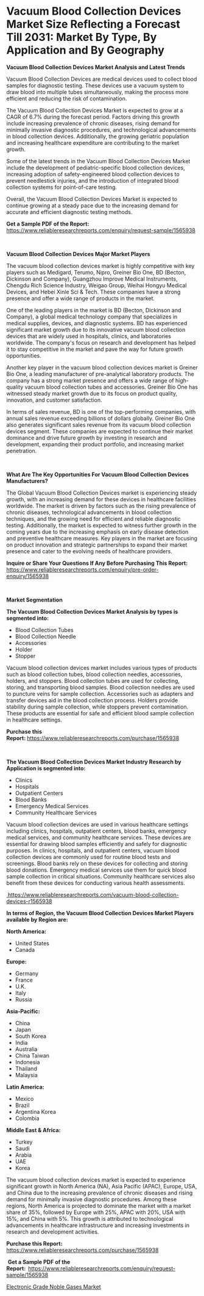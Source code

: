 <p><h1>Vacuum Blood Collection Devices Market Size Reflecting a Forecast Till 2031: Market By Type, By Application and By Geography</h1></p><p><strong>Vacuum Blood Collection Devices Market Analysis and Latest Trends</strong></p>
<p><p>Vacuum Blood Collection Devices are medical devices used to collect blood samples for diagnostic testing. These devices use a vacuum system to draw blood into multiple tubes simultaneously, making the process more efficient and reducing the risk of contamination.</p><p>The Vacuum Blood Collection Devices Market is expected to grow at a CAGR of 6.7% during the forecast period. Factors driving this growth include increasing prevalence of chronic diseases, rising demand for minimally invasive diagnostic procedures, and technological advancements in blood collection devices. Additionally, the growing geriatric population and increasing healthcare expenditure are contributing to the market growth.</p><p>Some of the latest trends in the Vacuum Blood Collection Devices Market include the development of pediatric-specific blood collection devices, increasing adoption of safety-engineered blood collection devices to prevent needlestick injuries, and the introduction of integrated blood collection systems for point-of-care testing.</p><p>Overall, the Vacuum Blood Collection Devices Market is expected to continue growing at a steady pace due to the increasing demand for accurate and efficient diagnostic testing methods.</p></p>
<p><strong>Get a Sample PDF of the Report:&nbsp;</strong> <a href="https://www.reliableresearchreports.com/enquiry/request-sample/1565938">https://www.reliableresearchreports.com/enquiry/request-sample/1565938</a></p>
<p>&nbsp;</p>
<p><strong>Vacuum Blood Collection Devices Major Market Players</strong></p>
<p><p>The vacuum blood collection devices market is highly competitive with key players such as Medigard, Terumo, Nipro, Greiner Bio One, BD (Becton, Dickinson and Company), Guangzhou Improve Medical Instruments, Chengdu Rich Science Industry, Weigao Group, Weihai Hongyu Medical Devices, and Hebei Xinle Sci & Tech. These companies have a strong presence and offer a wide range of products in the market.</p><p>One of the leading players in the market is BD (Becton, Dickinson and Company), a global medical technology company that specializes in medical supplies, devices, and diagnostic systems. BD has experienced significant market growth due to its innovative vacuum blood collection devices that are widely used in hospitals, clinics, and laboratories worldwide. The company's focus on research and development has helped it to stay competitive in the market and pave the way for future growth opportunities.</p><p>Another key player in the vacuum blood collection devices market is Greiner Bio One, a leading manufacturer of pre-analytical laboratory products. The company has a strong market presence and offers a wide range of high-quality vacuum blood collection tubes and accessories. Greiner Bio One has witnessed steady market growth due to its focus on product quality, innovation, and customer satisfaction.</p><p>In terms of sales revenue, BD is one of the top-performing companies, with annual sales revenue exceeding billions of dollars globally. Greiner Bio One also generates significant sales revenue from its vacuum blood collection devices segment. These companies are expected to continue their market dominance and drive future growth by investing in research and development, expanding their product portfolio, and increasing market penetration.</p></p>
<p>&nbsp;</p>
<p><strong>What Are The Key Opportunities For Vacuum Blood Collection Devices Manufacturers?</strong></p>
<p><p>The Global Vacuum Blood Collection Devices market is experiencing steady growth, with an increasing demand for these devices in healthcare facilities worldwide. The market is driven by factors such as the rising prevalence of chronic diseases, technological advancements in blood collection techniques, and the growing need for efficient and reliable diagnostic testing. Additionally, the market is expected to witness further growth in the coming years due to the increasing emphasis on early disease detection and preventive healthcare measures. Key players in the market are focusing on product innovation and strategic partnerships to expand their market presence and cater to the evolving needs of healthcare providers.</p></p>
<p><strong>Inquire or Share Your Questions If Any Before Purchasing This Report:</strong> <a href="https://www.reliableresearchreports.com/enquiry/pre-order-enquiry/1565938">https://www.reliableresearchreports.com/enquiry/pre-order-enquiry/1565938</a></p>
<p>&nbsp;</p>
<p><strong>Market Segmentation</strong></p>
<p><strong>The Vacuum Blood Collection Devices Market Analysis by types is segmented into:</strong></p>
<p><ul><li>Blood Collection Tubes</li><li>Blood Collection Needle</li><li>Accessories</li><li>Holder</li><li>Stopper</li></ul></p>
<p><p>Vacuum blood collection devices market includes various types of products such as blood collection tubes, blood collection needles, accessories, holders, and stoppers. Blood collection tubes are used for collecting, storing, and transporting blood samples. Blood collection needles are used to puncture veins for sample collection. Accessories such as adapters and transfer devices aid in the blood collection process. Holders provide stability during sample collection, while stoppers prevent contamination. These products are essential for safe and efficient blood sample collection in healthcare settings.</p></p>
<p><strong>Purchase this Report:&nbsp;</strong><a href="https://www.reliableresearchreports.com/purchase/1565938">https://www.reliableresearchreports.com/purchase/1565938</a></p>
<p>&nbsp;</p>
<p><strong>The Vacuum Blood Collection Devices Market Industry Research by Application is segmented into:</strong></p>
<p><ul><li>Clinics</li><li>Hospitals</li><li>Outpatient Centers</li><li>Blood Banks</li><li>Emergency Medical Services</li><li>Community Healthcare Services</li></ul></p>
<p><p>Vacuum blood collection devices are used in various healthcare settings including clinics, hospitals, outpatient centers, blood banks, emergency medical services, and community healthcare services. These devices are essential for drawing blood samples efficiently and safely for diagnostic purposes. In clinics, hospitals, and outpatient centers, vacuum blood collection devices are commonly used for routine blood tests and screenings. Blood banks rely on these devices for collecting and storing blood donations. Emergency medical services use them for quick blood sample collection in critical situations. Community healthcare services also benefit from these devices for conducting various health assessments.</p></p>
<p><a href="https://www.reliableresearchreports.com/vacuum-blood-collection-devices-r1565938">&nbsp;https://www.reliableresearchreports.com/vacuum-blood-collection-devices-r1565938</a></p>
<p><strong>In terms of Region, the Vacuum Blood Collection Devices Market Players available by Region are:</strong></p>
<p>
    <p> <strong> North America: </strong>
        <ul>
            <li>United States</li>
            <li>Canada</li>
        </ul>
        </p> 
    <p> <strong> Europe: </strong>
        <ul>
            <li>Germany</li>
            <li>France</li>
            <li>U.K.</li>
            <li>Italy</li>
            <li>Russia</li>
        </ul>
        </p> 
    <p> <strong> Asia-Pacific: </strong>
        <ul>
            <li>China</li>
            <li>Japan</li>
            <li>South Korea</li>
            <li>India</li>
            <li>Australia</li>
            <li>China Taiwan</li>
            <li>Indonesia</li>
            <li>Thailand</li>
            <li>Malaysia</li>
        </ul>
        </p> 
    <p> <strong> Latin America: </strong>
        <ul>
            <li>Mexico</li>
            <li>Brazil</li>
            <li>Argentina Korea</li>
            <li>Colombia</li>
        </ul>
        </p> 
    <p> <strong> Middle East & Africa: </strong>
        <ul>
            <li>Turkey</li>
            <li>Saudi</li>
            <li>Arabia</li>
            <li>UAE</li>
            <li>Korea</li>
        </ul>
    </p>
    </p>
<p><p>The vacuum blood collection devices market is expected to experience significant growth in North America (NA), Asia Pacific (APAC), Europe, USA, and China due to the increasing prevalence of chronic diseases and rising demand for minimally invasive diagnostic procedures. Among these regions, North America is projected to dominate the market with a market share of 35%, followed by Europe with 25%, APAC with 20%, USA with 15%, and China with 5%. This growth is attributed to technological advancements in healthcare infrastructure and increasing investments in research and development activities.</p></p>
<p><strong>Purchase this Report: </strong><a href="https://www.reliableresearchreports.com/purchase/1565938">https://www.reliableresearchreports.com/purchase/1565938</a></p>
<p>&nbsp;<strong>Get a Sample PDF of the Report:&nbsp;&nbsp;</strong><a href="https://www.reliableresearchreports.com/enquiry/request-sample/1565938">https://www.reliableresearchreports.com/enquiry/request-sample/1565938</a></p>
<p><strong></strong></p>
<p><p><a href="https://spotless-saver-8fd.notion.site/Electronic-Grade-Noble-Gases-Market-Trends-Forecast-and-Competitive-Analysis-to-2031-0948c8612ce7497b9d5b34cc31c15ac4">Electronic Grade Noble Gases Market</a></p></p>